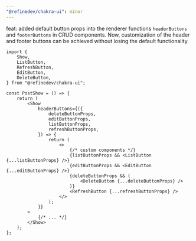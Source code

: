 ```yaml
---
"@refinedev/chakra-ui": minor
---
```


feat: added default button props into the renderer functions `headerButtons` and `footerButtons` in CRUD components.
Now, customization of the header and footer buttons can be achieved without losing the default functionality.

```tsx
import {
    Show,
    ListButton,
    RefreshButton,
    EditButton,
    DeleteButton,
} from "@refinedev/chakra-ui";

const PostShow = () => {
    return (
        <Show
            headerButtons={({
                deleteButtonProps,
                editButtonProps,
                listButtonProps,
                refreshButtonProps,
            }) => {
                return (
                    <>
                        {/* custom components */}
                        {listButtonProps && <ListButton {...listButtonProps} />}
                        {editButtonProps && <EditButton {...editButtonProps} />}
                        {deleteButtonProps && (
                            <DeleteButton {...deleteButtonProps} />
                        )}
                        <RefreshButton {...refreshButtonProps} />
                    </>
                );
            }}
        >
            {/* ... */}
        </Show>
    );
};
```
